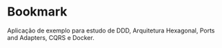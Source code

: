 # Bookmark

Aplicação de exemplo para estudo de DDD, Arquitetura Hexagonal, Ports and Adapters, CQRS e Docker.
